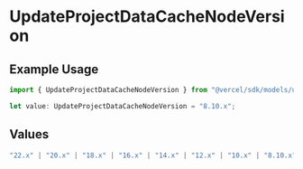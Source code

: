# UpdateProjectDataCacheNodeVersion

## Example Usage

```typescript
import { UpdateProjectDataCacheNodeVersion } from "@vercel/sdk/models/updateprojectdatacacheop.js";

let value: UpdateProjectDataCacheNodeVersion = "8.10.x";
```

## Values

```typescript
"22.x" | "20.x" | "18.x" | "16.x" | "14.x" | "12.x" | "10.x" | "8.10.x"
```